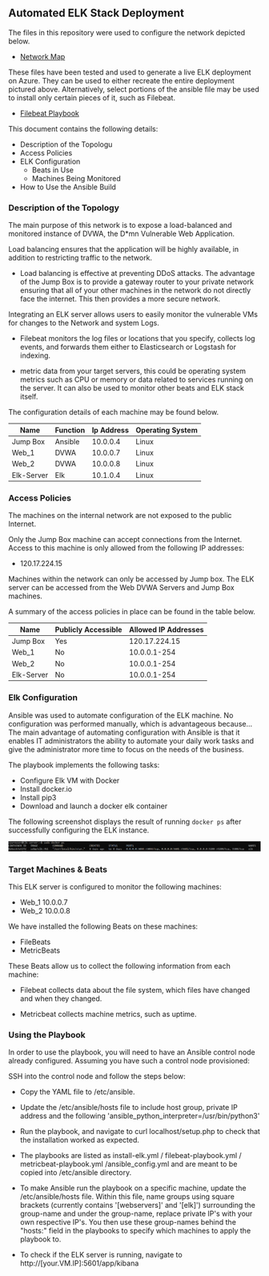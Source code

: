## Automated ELK Stack Deployment

The files in this repository were used to configure the network depicted below. 

- [Network Map](https://github.com/Nickolaki/CyberSecurity/blob/main/Files/Map.PNG)

These files have been tested and used to generate a live ELK deployment on Azure. They can be used to either recreate the entire deployment pictured above. Alternatively, select portions of the ansible file may be used to install only certain pieces of it, such as Filebeat.

- [Filebeat Playbook](https://github.com/Nickolaki/CyberSecurity/blob/main/Ansible/Playbooks/filebeats_playbook.yml)

This document contains the following details:
- Description of the Topologu
- Access Policies
- ELK Configuration
  - Beats in Use
  - Machines Being Monitored
- How to Use the Ansible Build


### Description of the Topology

The main purpose of this network is to expose a load-balanced and monitored instance of DVWA, the D*mn Vulnerable Web Application.

Load balancing ensures that the application will be highly available, in addition to restricting traffic to the network.

- Load balancing is effective at preventing DDoS attacks. The advantage   of the Jump Box is to provide a gateway router to your private network ensuring that all of your other machines in the network do not directly face the internet. This then provides a more secure network.

Integrating an ELK server allows users to easily monitor the vulnerable VMs for changes to the Network and system Logs.

- Filebeat monitors the log files or locations that you specify, collects log events, and forwards them either to Elasticsearch or Logstash for indexing.

- metric data from your target servers, this could be operating system metrics such as CPU or memory or data related to services running on the server. It can also be used to monitor other beats and ELK stack itself.

The configuration details of each machine may be found below.


| Name       | Function | Ip Address | Operating System |
|------------|----------|------------|------------------|
| Jump Box   | Ansible  | 10.0.0.4   | Linux            |
| Web_1      | DVWA     | 10.0.0.7   | Linux            |
| Web_2      | DVWA     | 10.0.0.8   | Linux            |
| Elk-Server | Elk      | 10.1.0.4   | Linux            |

### Access Policies

The machines on the internal network are not exposed to the public Internet. 

Only the Jump Box machine can accept connections from the Internet. Access to this machine is only allowed from the following IP addresses:

- 120.17.224.15

Machines within the network can only be accessed by Jump box.
The ELK server can be accessed from the Web DVWA Servers and Jump Box machines.

A summary of the access policies in place can be found in the table below.

| Name       | Publicly Accessible | Allowed IP Addresses     |
|------------|---------------------|--------------------------|
| Jump Box   | Yes                 |      120.17.224.15       |
| Web_1      | No                  |      10.0.0.1-254        |
| Web_2      | No                  |      10.0.0.1-254        |
| Elk-Server | No                  |      10.0.0.1-254        |

### Elk Configuration

Ansible was used to automate configuration of the ELK machine. No configuration was performed manually, which is advantageous because...
The main advantage of automating configuration with Ansible is that it enables IT administrators the ability to automate your daily work tasks and give the administrator more time to focus on the needs of the business.

The playbook implements the following tasks:

- Configure Elk VM with Docker
- Install docker.io
- Install pip3
- Download and launch a docker elk container

The following screenshot displays the result of running `docker ps` after successfully configuring the ELK instance.

![TODO: Update the path with the name of your screenshot of docker ps output](https://github.com/Nickolaki/CyberSecurity/blob/main/Files/docker_ps_output.png)

### Target Machines & Beats
This ELK server is configured to monitor the following machines:

- Web_1 10.0.0.7
- Web_2 10.0.0.8 

We have installed the following Beats on these machines:

- FileBeats
- MetricBeats 

These Beats allow us to collect the following information from each machine:

- Filebeat collects data about the file system, which files have changed  and when they changed.

- Metricbeat collects machine metrics, such as uptime.

### Using the Playbook
In order to use the playbook, you will need to have an Ansible control node already configured. Assuming you have such a control node provisioned:

SSH into the control node and follow the steps below:

- Copy the YAML file to /etc/ansible.

- Update the /etc/ansible/hosts file to include host group, private IP address and the following 'ansible_python_interpreter=/usr/bin/python3'

- Run the playbook, and navigate to curl localhost/setup.php to check that the installation worked as expected.

- The playbooks are listed as install-elk.yml / filebeat-playbook.yml / metricbeat-playbook.yml /ansible_config.yml and are meant to be copied into /etc/ansible directory.

- To make Ansible run the playbook on a specific machine, update the /etc/ansible/hosts file. Within this file, name groups using square brackets (currently contains '[webservers]' and '[elk]') surrounding the group-name and under the group-name, replace private IP's with your own respective IP's. You then use these group-names behind the "hosts:" field in the playbooks to specify which machines to apply the playbook to.

- To check if the ELK server is running, navigate to http://[your.VM.IP]:5601/app/kibana


